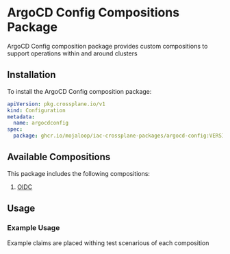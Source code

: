 # ArgoCD Config Compositions Package

ArgoCD Config composition package provides custom compositions to support operations within and around clusters

## Installation

To install the ArgoCD Config composition package:

```yaml
apiVersion: pkg.crossplane.io/v1
kind: Configuration
metadata:
  name: argocdconfig
spec:
  package: ghcr.io/mojaloop/iac-crossplane-packages/argocd-config:VERSION
```

## Available Compositions

This package includes the following compositions:

1. [OIDC](compositions/oidc/README.md)

## Usage


### Example Usage

Example claims are placed withing test scenarious of each composition
